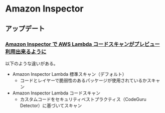# Amazon Inspector

## アップデート

### [Amazon Inspector で AWS Lambda コードスキャンがプレビュー利用出来るように](https://dev.classmethod.jp/articles/code-scans-lambda-functions-amazon-inspector/)

以下のような違いがある。

- Amazon Inspector Lambda 標準スキャン（デフォルト）
  - コードとレイヤーで脆弱性のあるパッケージが使用されているかスキャン
- Amazon Inspector Lambda コードスキャン
  - カスタムコードをセキュリティベストプラクティス（CodeGuru Detector）に基づいてスキャン
